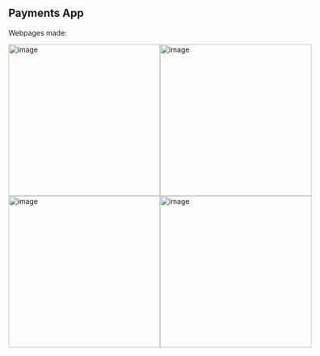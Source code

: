 ## Payments App
Webpages made:
<div style="display:flex">
  <img width="300" alt="image" src="https://github.com/sreya22-git/paytm/assets/134381727/efc2c40a-b465-498c-98c6-075cb771cdc8">
  <img width="300" alt="image" src="https://github.com/sreya22-git/paytm/assets/134381727/e5a7c48a-b7d3-4247-861c-f8aa87762bd2">
</div>
<div style="display:flex">
  <img width="300" alt="image" src="https://github.com/sreya22-git/paytm/assets/134381727/e4bcdd47-6e13-4ca9-9650-cea2922a9b5f">
  <img width="300" alt="image" src="https://github.com/sreya22-git/paytm/assets/134381727/202894f4-31f6-405e-a943-627bc8088dfd">
</div>
